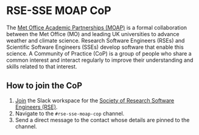# RSE-SSE MOAP CoP

The [Met Office Academic Partnerships (MOAP)](https://www.metoffice.gov.uk/research/approach/collaboration/met-office-academic-partnerships)
is a formal collaboration between the Met Office (MO) and leading UK
universities to advance weather and climate science.
Research Software Engineers (RSEs) and Scientific Software Engineers (SSEs)
develop software that enable this science.
A Community of Practice (CoP) is a group of people who share a common interest
and interact regularly to improve their understanding and skills related to that
interest.

## How to join the CoP

1. [Join](https://join.slack.com/t/ukrse/signup) the Slack workspace for the
   [Society of Research Software Engineers (RSE)](https://society-rse.org/).
2. Navigate to the ``#rse-sse-moap-cop`` channel.
3. Send a direct message to the contact whose details are pinned to the channel.
